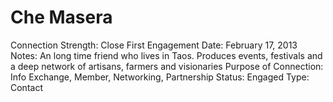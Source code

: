 # Che Masera

Connection Strength: Close
First Engagement Date: February 17, 2013
Notes: An long time friend who lives in Taos. Produces events, festivals and a deep network of artisans, farmers and visionaries
Purpose of Connection: Info Exchange, Member, Networking, Partnership
Status: Engaged
Type: Contact